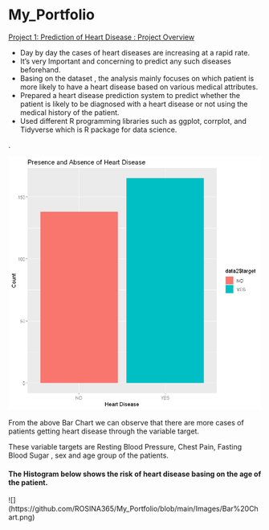# My_Portfolio
[Project 1: Prediction of Heart Disease : Project Overview](https://github.com/ROSINA365/Prediction-of-Heart-Disease)
<ul>
<li>Day by day the cases of heart diseases are increasing at a rapid rate.</li>
<li>It’s very Important and concerning to predict any such diseases beforehand.</li>
<li>Basing on the dataset , the analysis mainly focuses on which patient is more
likely to have a heart disease based on various medical attributes. </li>
<li>Prepared a heart disease prediction system to predict whether the patient is likely to be diagnosed with a heart disease or not
using the medical history of the patient.</li>
<li>Used different R programming libraries such as ggplot, corrplot, and Tidyverse which is R package for data science.</li>

 </ul>.

![](https://github.com/ROSINA365/My_Portfolio/blob/main/Images/Bar%20Chart.png)

<p> From the above Bar Chart we can observe that there are more cases of patients getting heart disease through the variable target.</p> 
<p> These variable targets are Resting Blood Pressure, Chest Pain, Fasting Blood Sugar , sex and age group of the patients. </p>

<h4>The Histogram below shows the risk of heart disease basing on the age of the patient.</h4>
![](https://github.com/ROSINA365/My_Portfolio/blob/main/Images/Bar%20Chart.png)
